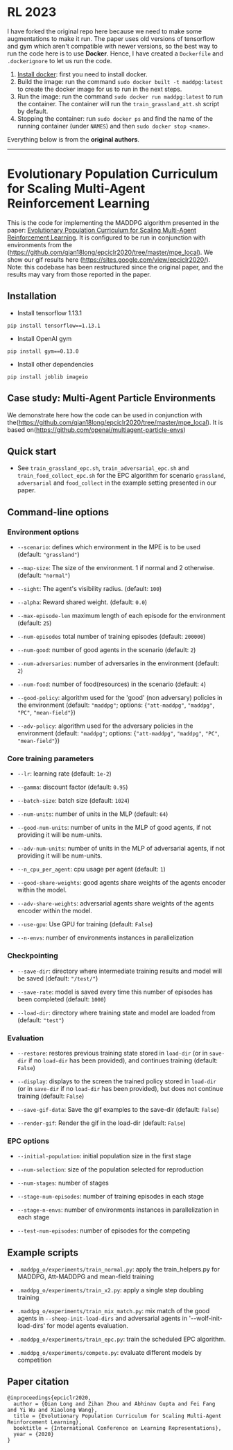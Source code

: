 # RL 2023
I have forked the original repo here because we need to make some augmentations to make it run. The paper uses old versions
of tensorflow and gym which aren't compatible with newer versions, so the best way to run the code here is to use
**Docker**. Hence, I have created a `Dockerfile` and `.dockerignore` to let us run the code.

1. [Install docker](https://docs.docker.com/engine/install/): first you need to install docker.
2. Build the image: run the command `sudo docker built -t maddpg:latest` to create the docker image for us to run in the
    next steps.
3. Run the image: run the command `sudo docker run maddpg:latest` to run the container. The container will run the `train_grassland_att.sh`
    script by default.
4. Stopping the container: run `sudo docker ps` and find the name of the running container (under `NAMES`) and then
    `sudo docker stop <name>`.

Everything below is from the **original authors**.

---

# Evolutionary Population Curriculum for Scaling Multi-Agent Reinforcement Learning

This is the code for implementing the MADDPG algorithm presented in the paper:
[Evolutionary Population Curriculum for Scaling Multi-Agent Reinforcement Learning](https://openreview.net/forum?id=SJxbHkrKDH).
It is configured to be run in conjunction with environments from the (https://github.com/qian18long/epciclr2020/tree/master/mpe_local).
We show our gif results here (https://sites.google.com/view/epciclr2020/).
Note: this codebase has been restructured since the original paper, and the results may
vary from those reported in the paper.

## Installation

<!-- - To install, `cd` into the root directory and type `pip install -e .` -->

<!-- - Install dependencies: Python (3.5.4), OpenAI gym (0.10.5), tensorflow (1.8.0), numpy (1.14.5) -->

<!-- - Use `requirements.txt` to install dependencies. -->

- Install tensorflow 1.13.1

```
pip install tensorflow==1.13.1
```

- Install OpenAI gym

```
pip install gym==0.13.0
```

- Install other dependencies

```
pip install joblib imageio
```


## Case study: Multi-Agent Particle Environments

We demonstrate here how the code can be used in conjunction with the(https://github.com/qian18long/epciclr2020/tree/master/mpe_local). It is based on(https://github.com/openai/multiagent-particle-envs)


## Quick start

- See `train_grassland_epc.sh`, `train_adversarial_epc.sh` and `train_food_collect_epc.sh` for the EPC algorithm for scenario `grassland`, `adversarial` and `food_collect` in the example setting presented in our paper.


## Command-line options

### Environment options

- `--scenario`: defines which environment in the MPE is to be used (default: `"grassland"`)

- `--map-size`: The size of the environment. 1 if normal and 2 otherwise. (default: `"normal"`)

- `--sight`: The agent's visibility radius. (default: `100`)

- `--alpha`: Reward shared weight. (default: `0.0`)

- `--max-episode-len` maximum length of each episode for the environment (default: `25`)

- `--num-episodes` total number of training episodes (default: `200000`)

- `--num-good`: number of good agents in the scenario (default: `2`)

- `--num-adversaries`: number of adversaries in the environment (default: `2`)

- `--num-food`: number of food(resources) in the scenario (default: `4`)

- `--good-policy`: algorithm used for the 'good' (non adversary) policies in the environment
(default: `"maddpg"`; options: {`"att-maddpg"`, `"maddpg"`, `"PC"`, `"mean-field"`})

- `--adv-policy`: algorithm used for the adversary policies in the environment
(default: `"maddpg"`; options: {`"att-maddpg"`, `"maddpg"`, `"PC"`, `"mean-field"`})

### Core training parameters

- `--lr`: learning rate (default: `1e-2`)

- `--gamma`: discount factor (default: `0.95`)

- `--batch-size`: batch size (default: `1024`)

- `--num-units`: number of units in the MLP (default: `64`)

- `--good-num-units`: number of units in the MLP of good agents, if not providing it will be num-units.

- `--adv-num-units`: number of units in the MLP of adversarial agents, if not providing it will be num-units.

- `--n_cpu_per_agent`: cpu usage per agent (default: `1`)

- `--good-share-weights`: good agents share weights of the agents encoder within the model.

- `--adv-share-weights`: adversarial agents share weights of the agents encoder within the model.

- `--use-gpu`: Use GPU for training (default: `False`)

- `--n-envs`: number of environments instances in parallelization

### Checkpointing

- `--save-dir`: directory where intermediate training results and model will be saved (default: `"/test/"`)

- `--save-rate`: model is saved every time this number of episodes has been completed (default: `1000`)

- `--load-dir`: directory where training state and model are loaded from (default: `"test"`)

### Evaluation

- `--restore`: restores previous training state stored in `load-dir` (or in `save-dir` if no `load-dir`
has been provided), and continues training (default: `False`)

- `--display`: displays to the screen the trained policy stored in `load-dir` (or in `save-dir` if no `load-dir`
has been provided), but does not continue training (default: `False`)

- `--save-gif-data`: Save the gif examples to the save-dir (default: `False`)

- `--render-gif`: Render the gif in the load-dir (default: `False`)

### EPC options

- `--initial-population`: initial population size in the first stage

- `--num-selection`: size of the population selected for reproduction

- `--num-stages`: number of stages

- `--stage-num-episodes`: number of training episodes in each stage

- `--stage-n-envs`: number of environments instances in parallelization in each stage

- `--test-num-episodes`: number of episodes for the competing

## Example scripts

- `.maddpg_o/experiments/train_normal.py`: apply the train_helpers.py for MADDPG, Att-MADDPG and mean-field training

<!-- - `.maddpg_o/experiments/train_normal.py`: apply the population curriculum in train_helpers.py to add an agent in model of load_dir. -->

- `.maddpg_o/experiments/train_x2.py`: apply a single step doubling training

- `.maddpg_o/experiments/train_mix_match.py`: mix match of the good agents in `--sheep-init-load-dirs` and adversarial agents in '--wolf-init-load-dirs' for model agents evaluation.

- `.maddpg_o/experiments/train_epc.py`: train the scheduled EPC algorithm.

- `.maddpg_o/experiments/compete.py`: evaluate different models by competition

<!-- - `./maddpg_o/maddpg_local/micro/maddpg.py`: core code for the MADDPG based algorithm -->

<!-- - `./maddpg_o.experiments.train_helper.union_replay_buffer`: replay buffer code

- `./maddpg_o/maddpg_local/common/distributions.py`: useful distributions used in `maddpg.py`

- `./maddpg_o/maddpg_local/common/tf_util.py`: useful tensorflow functions used in `maddpg.py` -->




## Paper citation

```
@inproceedings{epciclr2020,
  author = {Qian Long and Zihan Zhou and Abhinav Gupta and Fei Fang and Yi Wu and Xiaolong Wang},
  title = {Evolutionary Population Curriculum for Scaling Multi-Agent Reinforcement Learning},
  booktitle = {International Conference on Learning Representations},
  year = {2020}
}
```
